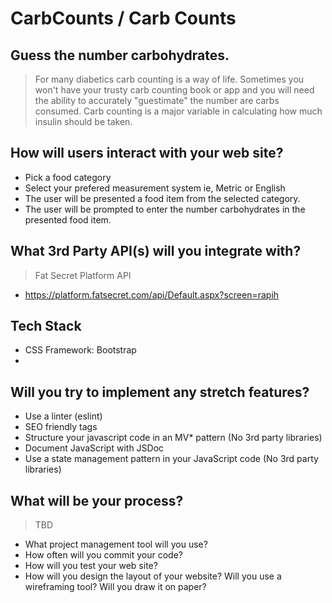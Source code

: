 

# CarbCounts / Carb Counts

## Guess the number carbohydrates.

> For many diabetics carb counting is a way of life. Sometimes you won't have your trusty carb counting book or app and you will need the ability to accurately "guestimate" the number are carbs consumed. Carb counting is a major variable in calculating how much insulin should be taken.

## How will users interact with your web site?
* Pick a food category
* Select your prefered measurement system ie, Metric or English
* The user will be presented a food item from the selected category.
* The user will be prompted to enter the number carbohydrates in the presented food item.
   
## What 3rd Party API(s) will you integrate with?
> Fat Secret Platform API
* https://platform.fatsecret.com/api/Default.aspx?screen=rapih

## Tech Stack
* CSS Framework:  Bootstrap
* 

## Will you try to implement any stretch features?
* Use a linter (eslint)
* SEO friendly tags
* Structure your javascript code in an MV* pattern (No 3rd party libraries)
* Document JavaScript with JSDoc
* Use a state management pattern in your JavaScript code (No 3rd party libraries)

## What will be your process? 
> TBD
* What project management tool will you use?
* How often will you commit your code?
* How will you test your web site?
* How will you design the layout of your website? Will you use a wireframing tool? Will you draw it on paper?
